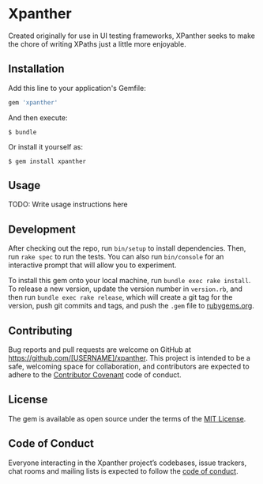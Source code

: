# Xpanther

Created originally for use in UI testing frameworks, XPanther seeks to make the chore of writing XPaths just a little more enjoyable.

## Installation

Add this line to your application's Gemfile:

```ruby
gem 'xpanther'
```

And then execute:

    $ bundle

Or install it yourself as:

    $ gem install xpanther

## Usage

TODO: Write usage instructions here

## Development

After checking out the repo, run `bin/setup` to install dependencies. Then, run `rake spec` to run the tests. You can also run `bin/console` for an interactive prompt that will allow you to experiment.

To install this gem onto your local machine, run `bundle exec rake install`. To release a new version, update the version number in `version.rb`, and then run `bundle exec rake release`, which will create a git tag for the version, push git commits and tags, and push the `.gem` file to [rubygems.org](https://rubygems.org).

## Contributing

Bug reports and pull requests are welcome on GitHub at https://github.com/[USERNAME]/xpanther. This project is intended to be a safe, welcoming space for collaboration, and contributors are expected to adhere to the [Contributor Covenant](http://contributor-covenant.org) code of conduct.

## License

The gem is available as open source under the terms of the [MIT License](https://opensource.org/licenses/MIT).

## Code of Conduct

Everyone interacting in the Xpanther project’s codebases, issue trackers, chat rooms and mailing lists is expected to follow the [code of conduct](https://github.com/[USERNAME]/xpanther/blob/master/CODE_OF_CONDUCT.md).

